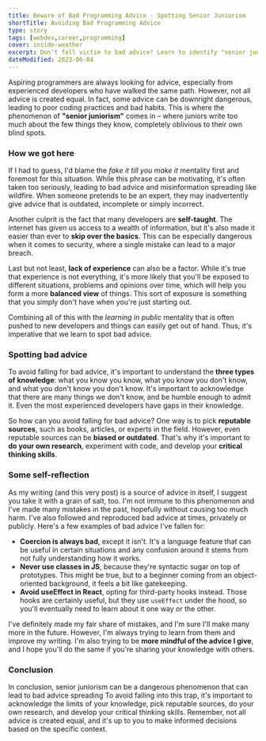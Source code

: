 ```yaml
---
title: Beware of Bad Programming Advice - Spotting Senior Juniorism
shortTitle: Avoiding Bad Programming Advice
type: story
tags: [webdev,career,programming]
cover: inside-weather
excerpt: Don't fall victim to bad advice! Learn to identify "senior juniorism", and develop critical thinking to make better coding decisions.
dateModified: 2023-06-04
---
```


Aspiring programmers are always looking for advice, especially from experienced developers who have walked the same path. However, not all advice is created equal. In fact, some advice can be downright dangerous, leading to poor coding practices and bad habits. This is where the phenomenon of **"senior juniorism"** comes in – where juniors write too much about the few things they know, completely oblivious to their own blind spots.

### How we got here

If I had to guess, I'd blame the _fake it till you make it_ mentality first and foremost for this situation. While this phrase can be motivating, it's often taken too seriously, leading to bad advice and misinformation spreading like wildfire. When someone pretends to be an expert, they may inadvertently give advice that is outdated, incomplete or simply incorrect.

Another culprit is the fact that many developers are **self-taught**. The internet has given us access to a wealth of information, but it's also made it easier than ever to **skip over the basics**. This can be especially dangerous when it comes to security, where a single mistake can lead to a major breach.

Last but not least, **lack of experience** can also be a factor. While it's true that experience is not everything, it's more likely that you'll be exposed to different situations, problems and opinions over time, which will help you form a more **balanced view** of things. This sort of exposure is something that you simply don't have when you're just starting out.

Combining all of this with the _learning in public_ mentality that is often pushed to new developers and things can easily get out of hand. Thus, it's imperative that we learn to spot bad advice.

### Spotting bad advice

To avoid falling for bad advice, it's important to understand the **three types of knowledge**: what you know you know, what you know you don't know, and what you don't know you don't know. It's important to acknowledge that there are many things we don't know, and be humble enough to admit it. Even the most experienced developers have gaps in their knowledge.

So how can you avoid falling for bad advice? One way is to pick **reputable sources**, such as books, articles, or experts in the field. However, even reputable sources can be **biased or outdated**. That's why it's important to **do your own research**, experiment with code, and develop your **critical thinking skills**.

### Some self-reflection

As my writing (and this very post) is a source of advice in itself, I suggest you take it with a grain of salt, too. I'm not immune to this phenomenon and I've made many mistakes in the past, hopefully without causing too much harm. I've also followed and reproduced bad advice at times, privately or publicly. Here's a few examples of bad advice I've fallen for:

- **Coercion is always bad**, except it isn't. It's a language feature that can be useful in certain situations and any confusion around it stems from not fully understanding how it works.
- **Never use classes in JS**, because they're syntactic sugar on top of prototypes. This might be true, but to a beginner coming from an object-oriented background, it feels a bit like gatekeeping.
- **Avoid useEffect in React**, opting for third-party hooks instead. Those hooks are certainly useful, but they use `useEffect` under the hood, so you'll eventually need to learn about it one way or the other.

I've definitely made my fair share of mistakes, and I'm sure I'll make many more in the future. However, I'm always trying to learn from them and improve my writing. I'm also trying to be **more mindful of the advice I give**, and I hope you'll do the same if you're sharing your knowledge with others.

### Conclusion

In conclusion, senior juniorism can be a dangerous phenomenon that can lead to bad advice spreading To avoid falling into this trap, it's important to acknowledge the limits of your knowledge, pick reputable sources, do your own research, and develop your critical thinking skills. Remember, not all advice is created equal, and it's up to you to make informed decisions based on the specific context.
